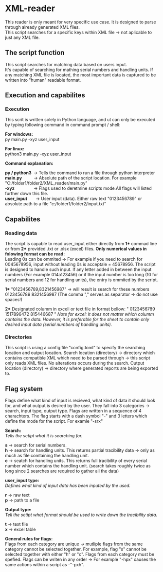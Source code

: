 # XML-reader
This reader is only meant for very specific use case. It is designed to parse through already generated XML files.<br>
This script searches for a specific keys within XML file -> not aplicable to just any XML file.

## The script function
This script searches for matching data based on users input.<br>
It's capable of searching for mathing serial numbers and handling units. If any matching XML file is located, the most important data is captured to be written into "human" readable format.

## Execution and capabilites
### Execution
This scrit is written solely in Python language, and ut can only be executed by typing following command in command prompt / shell:

**For windows:**<br>
py main.py -xyz user_input

**For linux:**<br>
python3 main.py -xyz user_input

**Command explanation:**

**py / python3**&ensp;-> Tells the command to run a file through python interpreter<br>
**main.py**&ensp;&ensp;&ensp;&ensp;&ensp; -> Absolute path of the script location. For example "C:/folder1/folder2/XML_reader/main.py"<br>
**-xyz**&ensp;&ensp;&ensp;&ensp;&ensp;&ensp;&ensp;&ensp;&ensp;-> Flags used to deretmine scripts mode.All flags will listed further down this file.<br>
**user_input**&ensp;&ensp;&ensp;&ensp;-> User input (data). Either raw text "0123456789" or absolute path to a file "c:/folder1/folder2/input.txt"<br>

## Capabilites
### Reading data

The script is capable to read user_input either directly from **1\*** commad line or from **2\*** provided .txt or .xlsx (excel) files.
**Only numerical values in folowing format can be read:**<br>
Leading 0s can be ommited -> For example if you need to search for 0045678956, input without leading 0s is acceptale = 45678956. The script is designed to handle such input.
If any letter added in between the input numbers (For example 014a123456) or if the input number is too long (10 for serial numbers and 12 for handling units), the entry is ommited by the script.

__1*__ "0123456789,8321456987" -> will result is search for these numbers 0123456789 8321456987 (The comma "," serves as separator -> do not use spaces!)

__2*__ Designated columm in excell or text file in format bellow:
"
0123456789
1517896472
815446687
"
*Note for excel:*
*It does not matter which columm contains the data. However, it is preferable for the sheet to contain only desired input data (serial numbers of handling units).*

### Directories

This script is using a config file "config.toml" to specify the searching location and output location.
Search location (directory) -> directory which contains compatible XML which need to be parsed through -> this script only reads XML files. No alterations occurs during the search.
Output location (directory) -> directory where generated reports are being exported to.

## Flag system
Flags define what kind of input is recieved, what kind of data it should look for, and what output is desired by the user. They fall into 3 categories -> search, input type, output type.
Flags are written in a sequence of 4 charachters. The flag starts with a dash symbol "-" and 3 letters which define the mode for the script. For examle "-srx"

**Search:**<br>
_Tells the sctipt what it is searching for._

**s** -> search for serial numbers.<br>
**h** -> search for handling units. This returns partial tracibility data -> only as much as file comtaining the handling unit.<br>
**c** -> seatch for handling units. This returns full tracibility of every serial number which contains the handling unit. (search takes roughly twice as long since 2 searches are required to gather all the data)<br>

**user_input type:**<br>
_Defines what kind of input data has been inputed by the used._

**r** -> raw text<br>
**p** -> path to a file<br>

**Output type:**<br>
_Tell the sctipt what format should be used to write down the tracibility data._

**t** -> text file<br>
**x** -> excel table <br>

**General rules for flags:**<br>
Flags from each category are unique -> mutliple flags from the same category cannot be selected together. For example, flag "s" cannot be selected together with either "h" or "c".
Flags from each category must be spefied.
Flags can be writen in any order -> For example "-hpx" causes the same actions within a script as -"-pxh".

